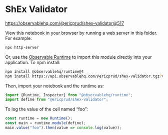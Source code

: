 # ShEx Validator

https://observablehq.com/@ericprud/shex-validator@517

View this notebook in your browser by running a web server in this folder. For
example:

~~~sh
npx http-server
~~~

Or, use the [Observable Runtime](https://github.com/observablehq/runtime) to
import this module directly into your application. To npm install:

~~~sh
npm install @observablehq/runtime@4
npm install https://api.observablehq.com/@ericprud/shex-validator.tgz?v=3
~~~

Then, import your notebook and the runtime as:

~~~js
import {Runtime, Inspector} from "@observablehq/runtime";
import define from "@ericprud/shex-validator";
~~~

To log the value of the cell named “foo”:

~~~js
const runtime = new Runtime();
const main = runtime.module(define);
main.value("foo").then(value => console.log(value));
~~~
